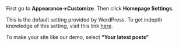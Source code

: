 First go to **Appearance->Customize**. Then click **Homepage Settings**.

This is the default setting provided by WordPress. To get indepth knowledge of this setting, visit this link [here](https://codex.wordpress.org/Creating_a_Static_Front_Page#WordPress_Static_Front_Page_Process).

To make your site like our demo, select **“Your latest posts“**
